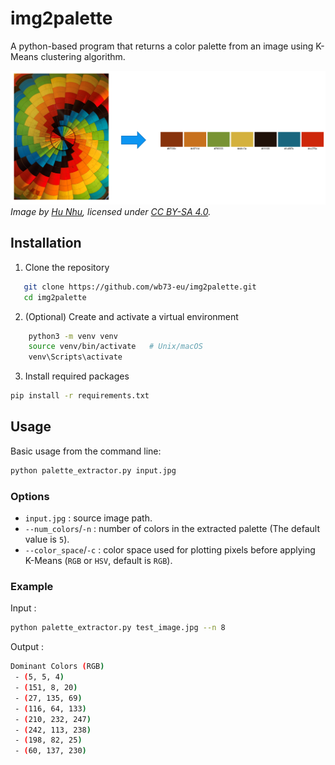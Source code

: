 # img2palette

A python-based program that returns a color palette from an image using K-Means clustering algorithm.

![img2palette application on an image.](result.png)
*Image by [Hu Nhu](https://commons.wikimedia.org/wiki/User:Hu_Nhu), licensed under [CC BY-SA 4.0](https://creativecommons.org/licenses/by-sa/4.0/deed.en).*

## Installation

1. Clone the repository
```bash
   git clone https://github.com/wb73-eu/img2palette.git
   cd img2palette
```

2. (Optional) Create and activate a virtual environment
```bash
    python3 -m venv venv
    source venv/bin/activate   # Unix/macOS
    venv\Scripts\activate 
```

3. Install required packages
```bash
pip install -r requirements.txt
```

## Usage
Basic usage from the command line:
```bash
python palette_extractor.py input.jpg
```

### Options

* `input.jpg` : source image path.
* `--num_colors`/`-n` : number of colors in the extracted palette (The default value is `5`).
* `--color_space`/`-c` : color space used for plotting pixels before applying K-Means (`RGB` or `HSV`, default is `RGB`).

### Example
Input :

```bash
python palette_extractor.py test_image.jpg --n 8
```
Output :

```bash
Dominant Colors (RGB)
 - (5, 5, 4)
 - (151, 8, 20)
 - (27, 135, 69)
 - (116, 64, 133)
 - (210, 232, 247)
 - (242, 113, 238)
 - (198, 82, 25)
 - (60, 137, 230)
```